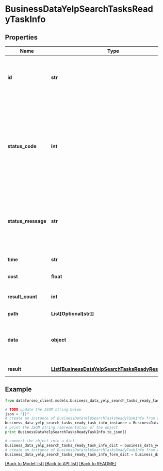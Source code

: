 # BusinessDataYelpSearchTasksReadyTaskInfo


## Properties

Name | Type | Description | Notes
------------ | ------------- | ------------- | -------------
**id** | **str** | task identifier unique task identifier in our system in the UUID format | [optional] 
**status_code** | **int** | status code of the task generated by DataForSEO, can be within the following range: 10000-60000 you can find the full list of the response codes here | [optional] 
**status_message** | **str** | informational message of the task you can find the full list of general informational messages here | [optional] 
**time** | **str** | execution time, seconds | [optional] 
**cost** | **float** | total tasks cost, USD | [optional] 
**result_count** | **int** | number of elements in the result array | [optional] 
**path** | **List[Optional[str]]** | URL path | [optional] 
**data** | **object** | contains the same parameters that you specified in the POST request | [optional] 
**result** | [**List[BusinessDataYelpSearchTasksReadyResultInfo]**](BusinessDataYelpSearchTasksReadyResultInfo.md) | array of results | [optional] 

## Example

```python
from dataforseo_client.models.business_data_yelp_search_tasks_ready_task_info import BusinessDataYelpSearchTasksReadyTaskInfo

# TODO update the JSON string below
json = "{}"
# create an instance of BusinessDataYelpSearchTasksReadyTaskInfo from a JSON string
business_data_yelp_search_tasks_ready_task_info_instance = BusinessDataYelpSearchTasksReadyTaskInfo.from_json(json)
# print the JSON string representation of the object
print BusinessDataYelpSearchTasksReadyTaskInfo.to_json()

# convert the object into a dict
business_data_yelp_search_tasks_ready_task_info_dict = business_data_yelp_search_tasks_ready_task_info_instance.to_dict()
# create an instance of BusinessDataYelpSearchTasksReadyTaskInfo from a dict
business_data_yelp_search_tasks_ready_task_info_form_dict = business_data_yelp_search_tasks_ready_task_info.from_dict(business_data_yelp_search_tasks_ready_task_info_dict)
```
[[Back to Model list]](../README.md#documentation-for-models) [[Back to API list]](../README.md#documentation-for-api-endpoints) [[Back to README]](../README.md)


